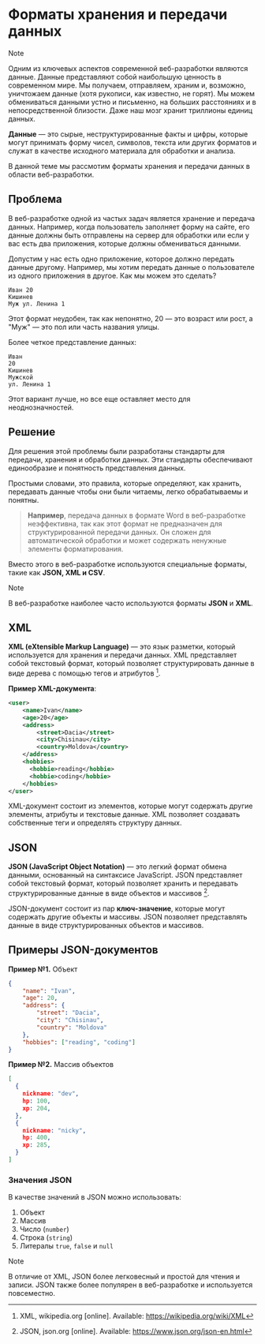 # Форматы хранения и передачи данных

> [!NOTE]
> Одним из ключевых аспектов современной веб-разработки являются данные. Данные представляют собой наибольшую ценность в современном мире. Мы получаем, отправляем, храним и, возможно, уничтожаем данные (хотя рукописи, как известно, не горят). Мы можем обмениваться данными устно и письменно, на больших расстояниях и в непосредственной близости. Даже наш мозг хранит триллионы единиц данных.

**Данные** — это сырые, неструктурированные факты и цифры, которые могут принимать форму чисел, символов, текста или других форматов и служат в качестве исходного материала для обработки и анализа.

В данной теме мы рассмотим форматы хранения и передачи данных в области веб-разработки.

## Проблема

В веб-разработке одной из частых задач является хранение и передача данных. Например, когда пользователь заполняет форму на сайте, его данные должны быть отправлены на сервер для обработки или если у вас есть два приложения, которые должны обмениваться данными.

Допустим у нас есть одно приложение, которое должно передать данные другому. Например, мы хотим передать данные о пользователе из одного приложения в другое. Как мы можем это сделать?

```
Иван 20
Кишинев
Муж ул. Ленина 1
```

Этот формат неудобен, так как непонятно, 20 — это возраст или рост, а "Муж" — это пол или часть названия улицы.

Более четкое представление данных:

```
Иван
20
Кишинев
Мужской
ул. Ленина 1
```

Этот вариант лучше, но все еще оставляет место для неоднозначностей.

## Решение

Для решения этой проблемы были разработаны стандарты для передачи, хранения и обработки данных. Эти стандарты обеспечивают единообразие и понятность представления данных.

Простыми словами, это правила, которые определяют, как хранить, передавать данные чтобы они были читаемы, легко обрабатываемы и понятны.

> **Например**, передача данных в формате Word в веб-разработке неэффективна, так как этот формат не предназначен для структурированной передачи данных. Он сложен для автоматической обработки и может содержать ненужные элементы форматирования.

Вместо этого в веб-разработке используются специальные форматы, такие как **JSON, XML и CSV**.

> [!NOTE]
> В веб-разработке наиболее часто используются форматы **JSON** и **XML**.

## XML

**XML (eXtensible Markup Language)** — это язык разметки, который используется для хранения и передачи данных. XML представляет собой текстовый формат, который позволяет структурировать данные в виде дерева с помощью тегов и атрибутов [^1].

**Пример XML-документа**:

```xml
<user>
    <name>Ivan</name>
    <age>20</age>
    <address>
        <street>Dacia</street>
        <city>Chisinau</city>
        <country>Moldova</country>
    </address>
    <hobbies>
      <hobbie>reading</hobbie>
      <hobbie>coding</hobbie>
    </hobbies>
</user>
```

XML-документ состоит из элементов, которые могут содержать другие элементы, атрибуты и текстовые данные. XML позволяет создавать собственные теги и определять структуру данных.

## JSON

**JSON (JavaScript Object Notation)** — это легкий формат обмена данными, основанный на синтаксисе JavaScript. JSON представляет собой текстовый формат, который позволяет хранить и передавать структурированные данные в виде объектов и массивов [^2].

JSON-документ состоит из пар **ключ-значение**, которые могут содержать другие объекты и массивы. JSON позволяет представлять данные в виде структурированных объектов и массивов.

## Примеры JSON-документов

**Пример №1.** Объект
```json
{
    "name": "Ivan",
    "age": 20,
    "address": {
        "street": "Dacia",
        "city": "Chisinau",
        "country": "Moldova"
    },
    "hobbies": ["reading", "coding"]
}
```

**Пример №2.** Массив объектов
```json
[
  {
    nickname: "dev",
    hp: 100,
    xp: 204,
  },
  {
    nickname: "nicky",
    hp: 400,
    xp: 285,
  }
]
```


### Значения JSON

В качестве значений в JSON можно использовать:

1. Объект
2. Массив
3. Число (`number`)
4. Строка (`string`)
5. Литералы `true`, `false` и `null`

> [!NOTE]
> В отличие от XML, JSON более легковесный и простой для чтения и записи. JSON также более популярен в веб-разработке и используется повсеместно.

[^1]: XML, wikipedia.org [online]. Available: https://wikipedia.org/wiki/XML

[^2]: JSON, json.org [online]. Available: https://www.json.org/json-en.html
